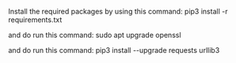 Install the required packages by using this command:
   pip3 install -r requirements.txt


and do run this command:
   sudo apt upgrade openssl


and do run this command:
   pip3 install --upgrade requests urllib3


